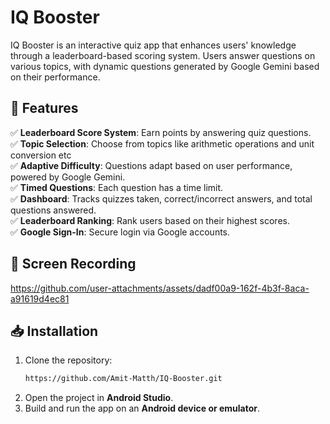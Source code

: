 # IQ Booster

IQ Booster is an interactive quiz app that enhances users' knowledge through a leaderboard-based scoring system. Users answer questions on various topics, with dynamic questions generated by Google Gemini based on their performance.


## 🚀 Features

✅ **Leaderboard Score System**: Earn points by answering quiz questions.  
✅ **Topic Selection**: Choose from topics like arithmetic operations and unit conversion etc   
✅ **Adaptive Difficulty**: Questions adapt based on user performance, powered by Google Gemini.  
✅ **Timed Questions**: Each question has a time limit.  
✅ **Dashboard**: Tracks quizzes taken, correct/incorrect answers, and total questions answered.  
✅ **Leaderboard Ranking**: Rank users based on their highest scores.  
✅ **Google Sign-In**: Secure login via Google accounts.  



## 📸 Screen Recording


https://github.com/user-attachments/assets/dadf00a9-162f-4b3f-8aca-a91619d4ec81


## 📥 Installation

1. Clone the repository:
   ```sh
   https://github.com/Amit-Matth/IQ-Booster.git
   ```
2. Open the project in **Android Studio**.
3. Build and run the app on an **Android device or emulator**.

